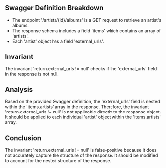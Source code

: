 ## Swagger Definition Breakdown
- The endpoint '/artists/{id}/albums' is a GET request to retrieve an artist's albums.
- The response schema includes a field 'items' which contains an array of 'artists'.
- Each 'artist' object has a field 'external_urls'.

## Invariant
The invariant 'return.external_urls != null' checks if the 'external_urls' field in the response is not null.

## Analysis
Based on the provided Swagger definition, the 'external_urls' field is nested within the 'items.artists' array in the response. Therefore, the invariant 'return.external_urls != null' is not applicable directly to the response object. It should be applied to each individual 'artist' object within the 'items.artists' array.

## Conclusion
The invariant 'return.external_urls != null' is false-positive because it does not accurately capture the structure of the response. It should be modified to account for the nested structure of the response.
